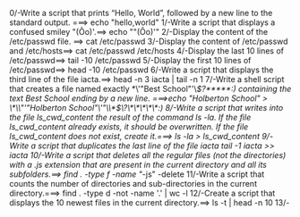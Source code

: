 0/-Write a script that prints “Hello, World”, followed by a new line to the standard output.
===> echo "hello,world"
1/-Write a script that displays a confused smiley "(Ôo)'.==> echo "\"(Ôo)'"
2/-Display the content of the /etc/passwd file. ==> cat /etc/passwd
3/-Display the content of /etc/passwd and /etc/hosts==> cat /etc/passwd /etc/hosts
4/-Display the last 10 lines of /etc/passwd==> tail -10 /etc/passwd 
5/-Display the first 10 lines of /etc/passwd==> head -10 /etc/passwd
6/-Write a script that displays the third line of the file iacta.==> head -n 3 iacta | tail -n 1
7/-Write a shell script that creates a file named exactly \*\\'"Best School"\'\\*$\?\*\*\*\*\*:) containing the text Best School ending by a new line.
===>echo "Holberton School" > \\\*\\\\"'\"Holberton School\"\\'"\\\\\*\$\\\?\\\*\\\*\\\*\\\*\\\*\:\)
8/-Write a script that writes into the file ls_cwd_content the result of the command ls -la. If the file ls_cwd_content already exists, it should be overwritten. If the file ls_cwd_content does not exist, create it.===> ls -la > ls_cwd_content
9/-Write a script that duplicates the last line of the file iacta
tail -1 iacta >> iacta
10/-Write a script that deletes all the regular files (not the directories) with a .js extension that are present in the current directory and all its subfolders.==> find . -type f -name "*-js" -delete
11/-Write a script that counts the number of directories and sub-directories in the current directory.===> find . -type d -not -name '.' | wc -l
12/-Create a script that displays the 10 newest files in the current directory.==> ls -t | head -n 10
13/-
